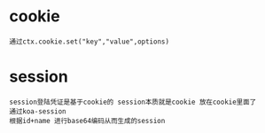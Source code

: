 # cookie
    通过ctx.cookie.set("key","value",options)
# session 
    session登陆凭证是基于cookie的 session本质就是cookie 放在cookie里面了
    通过koa-session
    根据id+name 进行base64编码从而生成的session 
    